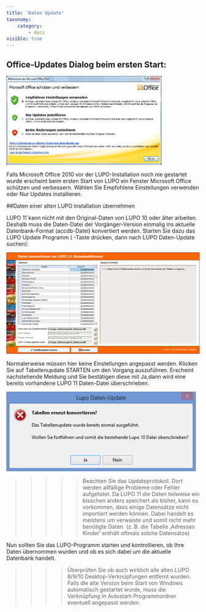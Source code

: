 ```yaml
---
title: 'Daten Update'
taxonomy:
    category:
        - docs
visible: true
---
```


## Office-Updates Dialog beim ersten Start:

![access-warning](../../images/access-warning.png)

Falls Microsoft Office 2010 vor der LUPO-Installation noch nie gestartet wurde erscheint beim ersten Start von LUPO ein Fenster Microsoft Office schützen und verbessern. Wählen Sie Empfohlene Einstellungen verwenden oder Nur Updates installieren.

##Daten einer alten LUPO Installation übernehmen

LUPO 11 kann nicht mit den Original-Daten von LUPO 10 oder älter arbeiten. Deshalb muss die Daten-Datei der Vorgänger-Version einmalig ins aktuelle Datenbank-Format (accdb-Datei) konvertiert werden.
Starten Sie dazu das LUPO Update Programm ( -Taste drücken, dann nach LUPO Daten-Update suchen):

![daten-konvertieren](../../images/tabellen-konvertieren.png)

Normalerweise müssen hier keine Einstellungen angepasst werden. Klicken Sie auf <span class="btn"> Tabellenupdate STARTEN</span> um den Vorgang auszuführen.
Erscheint nachstehende Meldung und Sie bestätigen diese mit <span class="btn">Ja</span>,dann wird eine bereits vorhandene LUPO 11 Daten-Datei überschrieben.

![tabelle-konvertieren-warning](../../images/tabellen-konvertieren-msg-warning.png)

>>>>> Beachten Sie das Updateprotokoll. Dort werden allfällige Probleme oder Fehler aufgelistet. Da LUPO 11 die Daten teilweise ein bisschen anders speichert als bisher, kann es vorkommen, dass einige Datensätze nicht importiert werden können. Dabei handelt es meistens um verwaiste und somit nicht mehr benötigte Daten. (z. B. die Tabelle ‚Adressen Kinder‘ enthält oftmals solche Datensätze)

Nun sollten Sie das LUPO-Programm starten und kontrollieren, ob Ihre Daten übernommen wurden und ob es sich dabei um die aktuelle Datenbank handelt.

>>>>Überprüfen Sie ob auch wirklich alle alten LUPO 8/9/10 Desktop-Verknüpfungen entfernt wurden. Falls die alte Version beim Start von Windows automatisch gestartet wurde, muss die Verknüpfung in Autostart-Programmordner eventuell angepasst werden.